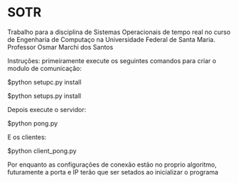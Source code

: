 # SOTR
Trabalho para a disciplina de Sistemas Operacionais de tempo real no curso de Engenharia de Computaço na Universidade Federal de Santa Maria.
Professor Osmar Marchi dos Santos

Instruções:
primeiramente execute os seguintes comandos para criar o modulo de comunicação:

$python setupc.py install

$python setups.py install

Depois execute o servidor:

$python pong.py

E os clientes:

$python client_pong.py

Por enquanto as configurações de conexão estão no proprio algoritmo, futuramente a porta e IP terão que ser setados ao inicializar o programa
